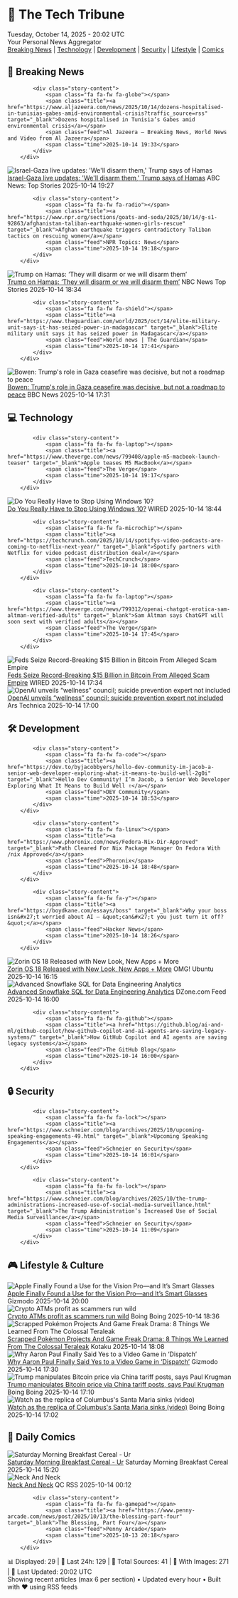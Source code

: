 <!-- Processing 54 RSS feeds at 2025-10-14 20:01:58 UTC -->
<!-- Processing: Saturday Morning Breakfast Cereal -->
<!-- Processing: Questionable Content -->
<!-- Processing: CNN Top Stories -->
<!-- Processing: CNN Breaking News -->
<!-- Processing: BBC World News -->
<!-- Processing: Al Jazeera Breaking News -->
<!-- Processing: NPR News -->
<!-- Processing: Reuters Top News -->
<!-- Processing: Reuters World News -->
<!-- Processing: Associated Press Breaking -->
<!-- Processing: ABC News Breaking -->
<!-- Processing: NBC News Breaking -->
<!-- Processing: Guardian World News -->
<!-- Processing: The Verge -->
<!-- Processing: O'Reilly Radar -->
<!-- Processing: Slashdot -->
<!-- Processing: Lobsters Python -->
<!-- Processing: Hacker News -->
<!-- Processing: Phoronix Linux News -->
<!-- Processing: Linux.com -->
<!-- Processing: Ubuntu Blog -->
<!-- Processing: GitLab Blog -->
<!-- Processing: InfoQ -->
<!-- Processing: Martin Fowler -->
<!-- Processing: Coding Horror -->
<!-- Processing: Gizmodo -->
<!-- Processing: Kotaku -->
<!-- Processing: Boing Boing -->
<!-- Processing: Krebs on Security -->
<!-- Processing: Schneier on Security -->
<!-- Generated 10 new posts out of 30 feeds processed -->
<div class="newspaper-header">
    <h1 class="newspaper-title">📰 The Tech Tribune</h1>
    <div class="newspaper-date">Tuesday, October 14, 2025 - 20:02 UTC</div>
    <div class="newspaper-subtitle">Your Personal News Aggregator</div>
</div>

<div class="newspaper-nav">
    <a href="#breaking">Breaking News</a> |
    <a href="#tech">Technology</a> |
    <a href="#dev">Development</a> |
    <a href="#security">Security</a> |
    <a href="#lifestyle">Lifestyle</a> |
    <a href="#webcomics">Comics</a>
</div>

<div class="news-section breaking-news" id="breaking">
<h2 class="section-header">🚨 Breaking News</h2>
<div class="stories-container">
<div class="story">
            
            <div class="story-content">
                <span class="fa fa-fw fa-globe"></span>
                <span class="title"><a href="https://www.aljazeera.com/news/2025/10/14/dozens-hospitalised-in-tunisias-gabes-amid-environmental-crisis?traffic_source=rss" target="_blank">Dozens hospitalised in Tunisia’s Gabes amid environmental crisis</a></span>
                <span class="feed">Al Jazeera – Breaking News, World News and Video from Al Jazeera</span>
                <span class="time">2025-10-14 19:33</span>
            </div>
        </div>
<div class="story">
            <img src="https://s.abcnews.com/images/US/israel-gaza-10-rt-gmh-251014_1760466687252_hpMain_4x3t_384.jpg" alt="Israel-Gaza live updates: &#x27;We&#x27;ll disarm them,&#x27; Trump says of Hamas" class="story-image" loading="lazy" onerror="this.style.display='none'">
            <div class="story-content">
                <span class="fa fa-fw fa-tv"></span>
                <span class="title"><a href="https://abcnews.go.com/International/live-updates/israel-gaza-live-updates/?id=126446763" target="_blank">Israel-Gaza live updates: &#x27;We&#x27;ll disarm them,&#x27; Trump says of Hamas</a></span>
                <span class="feed">ABC News: Top Stories</span>
                <span class="time">2025-10-14 19:27</span>
            </div>
        </div>
<div class="story">
            
            <div class="story-content">
                <span class="fa fa-fw fa-radio"></span>
                <span class="title"><a href="https://www.npr.org/sections/goats-and-soda/2025/10/14/g-s1-92863/afghanistan-taliban-earthquake-women-girls-rescue" target="_blank">Afghan earthquake triggers contradictory Taliban tactics on rescuing women</a></span>
                <span class="feed">NPR Topics: News</span>
                <span class="time">2025-10-14 19:18</span>
            </div>
        </div>
<div class="story">
            <img src="https://media-cldnry.s-nbcnews.com/image/upload/t_fit_1500w/mpx/2704722219/2025_10/1760466885367_now_brk_trump_disarm_hamas_251014_1920x1080-olf7yt.jpg" alt="Trump on Hamas: ‘They will disarm or we will disarm them’" class="story-image" loading="lazy" onerror="this.style.display='none'">
            <div class="story-content">
                <span class="fa fa-fw fa-broadcast-tower"></span>
                <span class="title"><a href="https://www.nbcnews.com/now/video/trump-on-hamas-they-will-disarm-or-we-will-disarm-them-249870917664" target="_blank">Trump on Hamas: ‘They will disarm or we will disarm them’</a></span>
                <span class="feed">NBC News Top Stories</span>
                <span class="time">2025-10-14 18:34</span>
            </div>
        </div>
<div class="story">
            
            <div class="story-content">
                <span class="fa fa-fw fa-shield"></span>
                <span class="title"><a href="https://www.theguardian.com/world/2025/oct/14/elite-military-unit-says-it-has-seized-power-in-madagascar" target="_blank">Elite military unit says it has seized power in Madagascar</a></span>
                <span class="feed">World news | The Guardian</span>
                <span class="time">2025-10-14 17:41</span>
            </div>
        </div>
<div class="story">
            <img src="https://ichef.bbci.co.uk/ace/standard/240/cpsprodpb/e2de/live/f8ca8c40-a910-11f0-92db-77261a15b9d2.jpg" alt="Bowen: Trump&#x27;s role in Gaza ceasefire was decisive, but not a roadmap to peace" class="story-image" loading="lazy" onerror="this.style.display='none'">
            <div class="story-content">
                <span class="fa fa-fw fa-earth-americas"></span>
                <span class="title"><a href="https://www.bbc.com/news/articles/ce86118q6ego?at_medium=RSS&at_campaign=rss" target="_blank">Bowen: Trump&#x27;s role in Gaza ceasefire was decisive, but not a roadmap to peace</a></span>
                <span class="feed">BBC News</span>
                <span class="time">2025-10-14 17:31</span>
            </div>
        </div>
</div>
</div>
<div class="news-section tech-news" id="tech">
<h2 class="section-header">💻 Technology</h2>
<div class="stories-container">
<div class="story">
            
            <div class="story-content">
                <span class="fa fa-fw fa-laptop"></span>
                <span class="title"><a href="https://www.theverge.com/news/799408/apple-m5-macbook-launch-teaser" target="_blank">Apple teases M5 MacBook</a></span>
                <span class="feed">The Verge</span>
                <span class="time">2025-10-14 19:17</span>
            </div>
        </div>
<div class="story">
            <img src="https://media.wired.com/photos/681cd21fc603f12b08e4fb28/master/pass/windows-10-byebye-gear-1237969700.jpg" alt="Do You Really Have to Stop Using Windows 10?" class="story-image" loading="lazy" onerror="this.style.display='none'">
            <div class="story-content">
                <span class="fa fa-fw fa-bolt"></span>
                <span class="title"><a href="https://www.wired.com/story/do-you-really-have-to-stop-using-windows-10/" target="_blank">Do You Really Have to Stop Using Windows 10?</a></span>
                <span class="feed">WIRED</span>
                <span class="time">2025-10-14 18:44</span>
            </div>
        </div>
<div class="story">
            
            <div class="story-content">
                <span class="fa fa-fw fa-microchip"></span>
                <span class="title"><a href="https://techcrunch.com/2025/10/14/spotifys-video-podcasts-are-coming-to-netflix-next-year/" target="_blank">Spotify partners with Netflix for video podcast distribution deal</a></span>
                <span class="feed">TechCrunch</span>
                <span class="time">2025-10-14 18:00</span>
            </div>
        </div>
<div class="story">
            
            <div class="story-content">
                <span class="fa fa-fw fa-laptop"></span>
                <span class="title"><a href="https://www.theverge.com/news/799312/openai-chatgpt-erotica-sam-altman-verified-adults" target="_blank">Sam Altman says ChatGPT will soon sext with verified adults</a></span>
                <span class="feed">The Verge</span>
                <span class="time">2025-10-14 17:45</span>
            </div>
        </div>
<div class="story">
            <img src="https://media.wired.com/photos/68ee6c11dc1be629ac9ac0c7/master/pass/GettyImages-958353808.jpg" alt="Feds Seize Record-Breaking $15 Billion in Bitcoin From Alleged Scam Empire" class="story-image" loading="lazy" onerror="this.style.display='none'">
            <div class="story-content">
                <span class="fa fa-fw fa-bolt"></span>
                <span class="title"><a href="https://www.wired.com/story/feds-seize-record-breaking-15-billion-in-bitcoin-from-alleged-scam-empire/" target="_blank">Feds Seize Record-Breaking $15 Billion in Bitcoin From Alleged Scam Empire</a></span>
                <span class="feed">WIRED</span>
                <span class="time">2025-10-14 17:34</span>
            </div>
        </div>
<div class="story">
            <img src="https://cdn.arstechnica.net/wp-content/uploads/2025/10/GettyImages-2207496721-500x500-1760454212.jpg" alt="OpenAI unveils “wellness” council; suicide prevention expert not included" class="story-image" loading="lazy" onerror="this.style.display='none'">
            <div class="story-content">
                <span class="fa fa-fw fa-cog"></span>
                <span class="title"><a href="https://arstechnica.com/tech-policy/2025/10/openai-unveils-wellness-council-suicide-prevention-expert-not-included/" target="_blank">OpenAI unveils “wellness” council; suicide prevention expert not included</a></span>
                <span class="feed">Ars Technica</span>
                <span class="time">2025-10-14 17:00</span>
            </div>
        </div>
</div>
</div>
<div class="news-section dev-news" id="dev">
<h2 class="section-header">🛠️ Development</h2>
<div class="stories-container">
<div class="story">
            
            <div class="story-content">
                <span class="fa fa-fw fa-code"></span>
                <span class="title"><a href="https://dev.to/byjacobbyers/hello-dev-community-im-jacob-a-senior-web-developer-exploring-what-it-means-to-build-well-2g0i" target="_blank">Hello Dev Community! I’m Jacob, a Senior Web Developer Exploring What It Means to Build Well ✌️</a></span>
                <span class="feed">DEV Community</span>
                <span class="time">2025-10-14 18:53</span>
            </div>
        </div>
<div class="story">
            
            <div class="story-content">
                <span class="fa fa-fw fa-linux"></span>
                <span class="title"><a href="https://www.phoronix.com/news/Fedora-Nix-Dir-Approved" target="_blank">Path Cleared For Nix Package Manager On Fedora With /nix Approved</a></span>
                <span class="feed">Phoronix</span>
                <span class="time">2025-10-14 18:48</span>
            </div>
        </div>
<div class="story">
            
            <div class="story-content">
                <span class="fa fa-fw fa-y"></span>
                <span class="title"><a href="https://boydkane.com/essays/boss" target="_blank">Why your boss isn&#x27;t worried about AI – &quot;can&#x27;t you just turn it off?&quot;</a></span>
                <span class="feed">Hacker News</span>
                <span class="time">2025-10-14 18:26</span>
            </div>
        </div>
<div class="story">
            <img src="https://i0.wp.com/www.omgubuntu.co.uk/wp-content/uploads/2025/10/zorin-os-18-on-a-laptop.jpg?resize=406%2C232&amp;ssl=1" alt="Zorin OS 18 Released with New Look, New Apps + More" class="story-image" loading="lazy" onerror="this.style.display='none'">
            <div class="story-content">
                <span class="fa fa-fw fa-ubuntu"></span>
                <span class="title"><a href="https://www.omgubuntu.co.uk/2025/10/zorin-os-18-released-with-new-look-new-apps-more" target="_blank">Zorin OS 18 Released with New Look, New Apps + More</a></span>
                <span class="feed">OMG! Ubuntu</span>
                <span class="time">2025-10-14 16:15</span>
            </div>
        </div>
<div class="story">
            <img src="https://dz2cdn1.dzone.com/thumbnail?fid=18697533&w=600" alt="Advanced Snowflake SQL for Data Engineering Analytics" class="story-image" loading="lazy" onerror="this.style.display='none'">
            <div class="story-content">
                <span class="fa fa-fw fa-newspaper"></span>
                <span class="title"><a href="https://dzone.com/articles/advanced-snowflake-sql-data-engineering-analytics" target="_blank">Advanced Snowflake SQL for Data Engineering Analytics</a></span>
                <span class="feed">DZone.com Feed</span>
                <span class="time">2025-10-14 16:00</span>
            </div>
        </div>
<div class="story">
            
            <div class="story-content">
                <span class="fa fa-fw fa-github"></span>
                <span class="title"><a href="https://github.blog/ai-and-ml/github-copilot/how-github-copilot-and-ai-agents-are-saving-legacy-systems/" target="_blank">How GitHub Copilot and AI agents are saving legacy systems</a></span>
                <span class="feed">The GitHub Blog</span>
                <span class="time">2025-10-14 16:00</span>
            </div>
        </div>
</div>
</div>
<div class="news-section security-news" id="security">
<h2 class="section-header">🔒 Security</h2>
<div class="stories-container">
<div class="story">
            
            <div class="story-content">
                <span class="fa fa-fw fa-lock"></span>
                <span class="title"><a href="https://www.schneier.com/blog/archives/2025/10/upcoming-speaking-engagements-49.html" target="_blank">Upcoming Speaking Engagements</a></span>
                <span class="feed">Schneier on Security</span>
                <span class="time">2025-10-14 16:01</span>
            </div>
        </div>
<div class="story">
            
            <div class="story-content">
                <span class="fa fa-fw fa-lock"></span>
                <span class="title"><a href="https://www.schneier.com/blog/archives/2025/10/the-trump-administrations-increased-use-of-social-media-surveillance.html" target="_blank">The Trump Administration’s Increased Use of Social Media Surveillance</a></span>
                <span class="feed">Schneier on Security</span>
                <span class="time">2025-10-14 11:09</span>
            </div>
        </div>
</div>
</div>
<div class="news-section lifestyle-news" id="lifestyle">
<h2 class="section-header">🎮 Lifestyle & Culture</h2>
<div class="stories-container">
<div class="story">
            <img src="https://gizmodo.com/app/uploads/2025/07/vision-pro-cropped-1280x853.jpg" alt="Apple Finally Found a Use for the Vision Pro—and It’s Smart Glasses" class="story-image" loading="lazy" onerror="this.style.display='none'">
            <div class="story-content">
                <span class="fa fa-fw fa-computer"></span>
                <span class="title"><a href="https://gizmodo.com/apple-finally-found-a-use-for-the-vision-pro-and-its-smart-glasses-2000672121" target="_blank">Apple Finally Found a Use for the Vision Pro—and It’s Smart Glasses</a></span>
                <span class="feed">Gizmodo</span>
                <span class="time">2025-10-14 20:00</span>
            </div>
        </div>
<div class="story">
            <img src="https://i0.wp.com/boingboing.net/wp-content/uploads/2022/03/dogecoin-e1739219389594.jpg?fit=1080%2C864&amp;quality=60&amp;ssl=1" alt="Crypto ATMs profit as scammers run wild" class="story-image" loading="lazy" onerror="this.style.display='none'">
            <div class="story-content">
                <span class="fa fa-fw fa-arrow-right"></span>
                <span class="title"><a href="https://boingboing.net/2025/10/14/crypto-atms-profit-as-scammers-run-wild.html" target="_blank">Crypto ATMs profit as scammers run wild</a></span>
                <span class="feed">Boing Boing</span>
                <span class="time">2025-10-14 18:36</span>
            </div>
        </div>
<div class="story">
            <img src="https://kotaku.com/app/uploads/2025/02/57caa0074978a49d96d3151d2e9268d9.jpg" alt="Scrapped Pokémon Projects And Game Freak Drama: 8 Things We Learned From The Colossal Teraleak" class="story-image" loading="lazy" onerror="this.style.display='none'">
            <div class="story-content">
                <span class="fa fa-fw fa-gamepad"></span>
                <span class="title"><a href="https://kotaku.com/pokemon-leak-budget-canceled-masuda-black-white-remake-2000635371" target="_blank">Scrapped Pokémon Projects And Game Freak Drama: 8 Things We Learned From The Colossal Teraleak</a></span>
                <span class="feed">Kotaku</span>
                <span class="time">2025-10-14 18:08</span>
            </div>
        </div>
<div class="story">
            <img src="https://gizmodo.com/app/uploads/2025/10/Dispatch-Aaron-Paul-Video-Game-Interview-io9-template-2-A-1280x853.jpg" alt="Why Aaron Paul Finally Said Yes to a Video Game in ‘Dispatch’" class="story-image" loading="lazy" onerror="this.style.display='none'">
            <div class="story-content">
                <span class="fa fa-fw fa-computer"></span>
                <span class="title"><a href="https://gizmodo.com/aaron-paul-dispatch-video-game-interview-2000672017" target="_blank">Why Aaron Paul Finally Said Yes to a Video Game in ‘Dispatch’</a></span>
                <span class="feed">Gizmodo</span>
                <span class="time">2025-10-14 17:30</span>
            </div>
        </div>
<div class="story">
            <img src="https://i0.wp.com/boingboing.net/wp-content/uploads/2021/10/bitcoin-bimbo.jpg?fit=998%2C620&amp;quality=60&amp;ssl=1" alt="Trump manipulates Bitcoin price via China tariff posts, says Paul Krugman" class="story-image" loading="lazy" onerror="this.style.display='none'">
            <div class="story-content">
                <span class="fa fa-fw fa-arrow-right"></span>
                <span class="title"><a href="https://boingboing.net/2025/10/14/trump-manipulates-bitcoin-price-via-china-tariff-posts-says-paul-krugman.html" target="_blank">Trump manipulates Bitcoin price via China tariff posts, says Paul Krugman</a></span>
                <span class="feed">Boing Boing</span>
                <span class="time">2025-10-14 17:10</span>
            </div>
        </div>
<div class="story">
            <img src="https://i0.wp.com/boingboing.net/wp-content/uploads/2025/10/0-2.jpg?fit=480%2C360&amp;quality=60&amp;ssl=1" alt="Watch as the replica of Columbus&#x27;s Santa Maria sinks (video)" class="story-image" loading="lazy" onerror="this.style.display='none'">
            <div class="story-content">
                <span class="fa fa-fw fa-arrow-right"></span>
                <span class="title"><a href="https://boingboing.net/2025/10/14/watch-as-the-replica-of-columbus-santa-maria-sinks-video.html" target="_blank">Watch as the replica of Columbus&#x27;s Santa Maria sinks (video)</a></span>
                <span class="feed">Boing Boing</span>
                <span class="time">2025-10-14 17:02</span>
            </div>
        </div>
</div>
</div>
<div class="news-section webcomics-section" id="webcomics">
<h2 class="section-header">🎨 Daily Comics</h2>
<div class="stories-container">
<div class="story">
            <img src="https://www.smbc-comics.com/comics/1760405118-20251014.png" alt="Saturday Morning Breakfast Cereal - Ur" class="story-image" loading="lazy" onerror="this.style.display='none'">
            <div class="story-content">
                <span class="fa fa-fw fa-smile"></span>
                <span class="title"><a href="https://www.smbc-comics.com/comic/ur" target="_blank">Saturday Morning Breakfast Cereal - Ur</a></span>
                <span class="feed">Saturday Morning Breakfast Cereal</span>
                <span class="time">2025-10-14 15:20</span>
            </div>
        </div>
<div class="story">
            <img src="http://www.questionablecontent.net/comics/5676.png" alt="Neck And Neck" class="story-image" loading="lazy" onerror="this.style.display='none'">
            <div class="story-content">
                <span class="fa fa-fw fa-music"></span>
                <span class="title"><a href="http://questionablecontent.net/view.php?comic=5676" target="_blank">Neck And Neck</a></span>
                <span class="feed">QC RSS</span>
                <span class="time">2025-10-14 00:12</span>
            </div>
        </div>
<div class="story">
            
            <div class="story-content">
                <span class="fa fa-fw fa-gamepad"></span>
                <span class="title"><a href="https://www.penny-arcade.com/news/post/2025/10/13/the-blessing-part-four" target="_blank">The Blessing, Part Four</a></span>
                <span class="feed">Penny Arcade</span>
                <span class="time">2025-10-13 20:18</span>
            </div>
        </div>
</div>
</div>

<div class="newspaper-footer">
    <div class="stats">
        📊 Displayed: 29 | 📅 Last 24h: 129 | 📡 Total Sources: 41 | 📸 With Images: 271 |
        🔄 Last Updated: 20:02 UTC
    </div>
    <div class="footer-note">
        Showing recent articles (max 6 per section) • Updated every hour • Built with ❤️ using RSS feeds
    </div>
</div>
